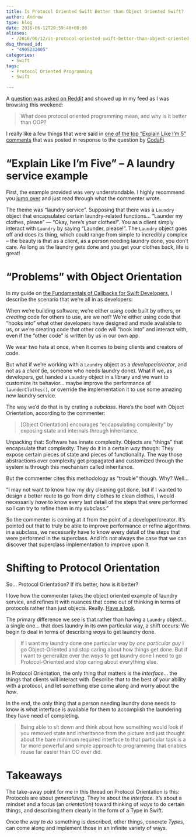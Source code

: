 ```yaml
---
title: Is Protocol Oriented Swift Better than Object Oriented Swift?
author: Andrew
type: blog
date: 2016-06-12T20:59:48+00:00
aliases:
  - /2016/06/12/is-protocol-oriented-swift-better-than-object-oriented-swift/
dsq_thread_id:
  - "4905232005"
categories:
  - Swift
tags:
  - Protocol Oriented Programming
  - Swift

---
```

A [question was asked on Reddit][1] and showed up in my feed as I was browsing this weekend:

> What does protocol oriented programming mean, and why is it better than OOP? 

I really like a few things that were said in [one of the top &#8220;Explain Like I&#8217;m 5&#8221; comments][2] that was posted in response to the question by [CodaFi][3].

# &#8220;Explain Like I&#8217;m Five&#8221; &#8211; A laundry service example

First, the example provided was very understandable. I highly recommend you [jump over][2] and just read through what the commenter wrote.

The theme was &#8220;laundry service&#8221;. Supposing that there was a `Laundry` object that encapsulated certain laundry-related functions&#8230; &#8220;Launder my clothes, please&#8221; &#8212; &#8220;Okay, here&#8217;s your clothes!&#8221;. You as a client simply interact with `Laundry` by saying &#8220;Launder, please!&#8221;. The `Laundry` object goes off and does its thing, which could range from simple to incredibly complex &#8211; the beauty is that as a client, as a person needing laundry done, you don&#8217;t care. As long as the laundry gets done and you get your clothes back, life is great!

# &#8220;Problems&#8221; with Object Orientation

In my guide on [the Fundamentals of Callbacks for Swift Developers][4], I describe the scenario that we&#8217;re all in as developers:

When we’re building software, we’re either _using_ code built by others, or _creating_ code for others to use, are we not? We’re either using code that “hooks into” what other developers have designed and made available to us, or we’re creating code that other code will “hook into” and interact with, even if the “other code” is written by us in our own app.

We wear two hats at once, when it comes to being clients and creators of code.

But what if we&#8217;re working with a `Laundry` object as a _developer/creator_, and not as a _client_ (ie, someone who needs laundry done). What if we, as developers, get handed a `Laundry` object in a library and we want to customize its behavior&#8230; maybe improve the performance of `launderClothes()`, or override the implementation it to use some amazing new laundry service.

The way we&#8217;d do that is by crating a _subclass_. Here&#8217;s the beef with Object Orientation, according to the commenter:

> [Object Orientation] encourages &#8220;encapsulating complexity&#8221; by exposing state and internals through inheritance. 

Unpacking that: Software has innate complexity. Objects are &#8220;things&#8221; that encapsulate that complexity. They do it in a certain _way_ though: They expose certain pieces of state and pieces of functionality. The way those abstractions over complexity get propagated and customized through the system is through this mechanism called inheritance.

But the commenter cites this methodology as &#8220;trouble&#8221; though. Why? Well&#8230;

&#8220;I may not want to know how my dry cleaning got done, but if I wanted to design a better route to go from dirty clothes to clean clothes, I would necessarily _have_ to know every last detail of the steps that were performed so I can try to refine them in my subclass.&#8221;

So the commenter is coming at it from the point of a developer/creator. It&#8217;s pointed out that to truly be able to improve performance or refine algorithms in a subclass, we necessarily have to know every detail of the steps that were performed in the superclass. And it&#8217;s not always the case that we can discover that superclass implementation to improve upon it.

# Shifting to Protocol Orientation

So&#8230; Protocol Orientation? If it&#8217;s better, how is it better?

I love how the commenter takes the object oriented example of laundry service, and refines it with nuances that come out of thinking in terms of protocols rather than just objects. Really. [Have a look][2].

The primary difference we see is that rather than having a `Laundry` object&#8230; a single one&#8230; that does laundry in its own particular way, a shift occurs: We begin to deal in terms of describing _ways_ to get laundry done.

> If I want my laundry done one particular way by _one particular guy_ I go Object-Oriented and stop caring about how things get done. But if I want to generalize over the _ways_ to get laundry done I need to go Protocol-Oriented and stop caring about everything else. 

In Protocol Orientation, the only thing that matters is the _interface_&#8230; the things that clients will interact with. Describe that to the best of your ability with a protocol, and let something else come along and worry about the _how_.

In the end, the only thing that a person needing laundry done needs to know is what interface is available for them to accomplish the laundering they have need of completing.

> Being able to sit down and think about how something would look if you removed state and inheritance from the picture and just thought about the bare minimum required interface to that particular task is a far more powerful and simple approach to programming that enables reuse far easier than OO ever did. 

# Takeaways

The take-away point for me in this thread on Protocol Orientation is this: Protocols are about _generalizing_. They&#8217;re about the _interface_. It&#8217;s about a mindset and a focus (an _orientation_) toward thinking of _ways_ to do certain things, and describing them clearly in the form of a Type in Swift.

Once the _way to do_ something is described, other things, concrete _Types_, can come along and implement those in an infinite variety of ways.

 [1]: https://www.reddit.com/r/swift/comments/4nme0c/eli5_what_does_protocol_oriented_programming_mean/
 [2]: https://www.reddit.com/r/swift/comments/4nme0c/eli5_what_does_protocol_oriented_programming_mean/d453ryv
 [3]: https://www.reddit.com/user/CodaFi
 [4]: https://www.andrewcbancroft.com/2016/02/15/fundamentals-of-callbacks-for-swift-developers/